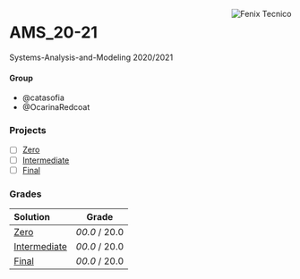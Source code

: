 <a href="http://fenix.tecnico.ulisboa.pt"><img align="right" src="https://fenix.tecnico.ulisboa.pt/api/bennu-portal/configuration/logo" alt="Fenix Tecnico"></a>

# AMS_20-21

Systems-Analysis-and-Modeling 2020/2021

#### Group
- @catasofia
- @OcarinaRedcoat

### Projects
- [ ] [Zero]()
- [ ] [Intermediate]()
- [ ] [Final]()

### Grades
| Solution          | Grade 				|
| :-----------------| :-------------------: |
| [Zero]()			| *00.0* / 20.0           |
| [Intermediate]()	| *00.0* / 20.0           |
| [Final]()         | *00.0* / 20.0           |
